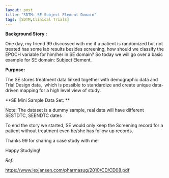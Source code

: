 ```yaml
---
layout: post
title: "SDTM: SE Subject Element Domain"
tags: [SDTM,Clinical Trials]
---
```


**Background Story :**

One day, my friend 99 discussed with me if a patient is randomized but not treated has some lab results besides screening, how should we classify the EPOCH variable for him/her in SE domain?
So today we will go over a basic example for SE domain: Subject Element.

**Purpose:**

The SE stores treatment data linked together with demographic data and Trial Design data,  which is possible to standardize and create unique data-driven mapping for a high level view of study.






**SE Mini Sample Data Set: **




Note: The dataset is a dummy sample, real data will have different SESTDTC, SEENDTC dates

To end the story we started, SE would only keep the Screening record for a patient without treatment even he/she has follow up records.

Thanks 99 for sharing a case study with me!

Happy Studying!

*Ref:*

https://www.lexjansen.com/pharmasug/2010/CD/CD08.pdf
